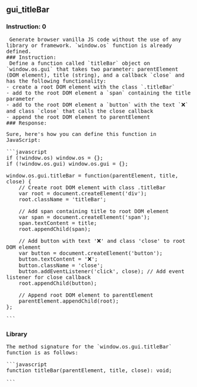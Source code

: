 ## gui_titleBar
### Instruction: 0
<pre style='text-wrap: wrap'> Generate browser vanilla JS code without the use of any library or framework. `window.os` function is already defined.
### Instruction:
 Define a function called `titleBar` object on `window.os.gui` that takes two parameter: parentElement (DOM element), title (string), and a callback `close` and has the following functionality:
- create a root DOM element with the class `.titleBar`
- add to the root DOM element a `span` containing the title parameter
- add to the root DOM element a `button` with the text `❌` and class `close` that calls the close callback
- append the root DOM element to parentElement 
### Response:
</pre>
<pre style='text-wrap: wrap'>Sure, here's how you can define this function in JavaScript:

```javascript
if (!window.os) window.os = {};
if (!window.os.gui) window.os.gui = {};

window.os.gui.titleBar = function(parentElement, title, close) {
    // Create root DOM element with class .titleBar
    var root = document.createElement('div');
    root.className = 'titleBar';
    
    // Add span containing title to root DOM element
    var span = document.createElement('span');
    span.textContent = title;
    root.appendChild(span);
    
    // Add button with text '❌' and class 'close' to root DOM element
    var button = document.createElement('button');
    button.textContent = '❌';
    button.className = 'close';
    button.addEventListener('click', close); // Add event listener for close callback
    root.appendChild(button);
    
    // Append root DOM element to parentElement
    parentElement.appendChild(root);
};

```</pre>
### Library
<pre style='text-wrap: wrap'>The method signature for the `window.os.gui.titleBar` function is as follows:

```javascript
function titleBar(parentElement, title, close): void;

```</pre>

